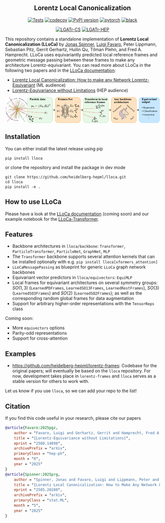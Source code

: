<div align="center">

## Lorentz Local Canonicalization

[![Tests](https://github.com/heidelberg-hepml/lloca/actions/workflows/tests.yaml/badge.svg)](https://github.com/heidelberg-hepml/lloca/actions/workflows/tests.yaml)
[![codecov](https://codecov.io/gh/heidelberg-hepml/lloca/branch/main/graph/badge.svg)](https://codecov.io/gh/heidelberg-hepml/lloca)
[![PyPI version](https://img.shields.io/pypi/v/lloca.svg)](https://pypi.org/project/lloca)
[![pytorch](https://img.shields.io/badge/PyTorch_2.0+-ee4c2c?logo=pytorch&logoColor=white)](https://pytorch.org/get-started/locally/)
[![black](https://img.shields.io/badge/Code%20Style-Black-black.svg?labelColor=gray)](https://black.readthedocs.io/en/stable/)

[![LGATr-CS](http://img.shields.io/badge/paper-arxiv.2505.20280-B31B1B.svg)](https://arxiv.org/abs/2505.20280)
[![LGATr-HEP](http://img.shields.io/badge/paper-arxiv.2508.14898-B31B1B.svg)](https://arxiv.org/abs/2508.14898)

</div>

This repository contains a standalone implementation of **Lorentz Local Canonicalization (LLoCa)** by [Jonas Spinner](mailto:j.spinner@thphys.uni-heidelberg.de), [Luigi Favaro](mailto:luigi.favaro@uclouvain.be), Peter Lippmann, Sebastian Pitz, Gerrit Gerhartz, Huilin Qu, Tilman Plehn, and Fred A. Hamprecht. LLoCa uses equivariantly predicted local reference frames and geometric message passing between these frames to make any architecture Lorentz-equivariant.
You can read more about LLoCa in the following two papers and in the [LLoCa documentation](https://heidelberg-hepml.github.io/lloca/):
- [Lorentz Local Canonicalization: How to make any Network Lorentz-Equivariant](https://arxiv.org/abs/2505.20280) (ML audience)
- [Lorentz-Equivariance without Limitations](https://arxiv.org/abs/2508.14898) (HEP audience)

![](img/lloca.png)

## Installation

You can either install the latest release using pip
```
pip install lloca
```
or clone the repository and install the package in dev mode
```
git clone https://github.com/heidelberg-hepml/lloca.git
cd lloca
pip install -e .
```

## How to use LLoCa

Please have a look at the [LLoCa documentation](https://heidelberg-hepml.github.io/lloca/) (coming soon) and our example notebook for the [LLoCa-Transformer](examples/demo_transformer.ipynb).

## Features

- Backbone architectures in `lloca/backbone`: `Transformer`, `ParticleTransformer`, `ParticleNet`, `GraphNet`, `MLP`
- The `Transformer` backbone supports several attention kernels that can be installed optionally with e.g. `pip install lloca[xformers_attention]`
- `LLoCaMessagePassing` as blueprint for generic `LLoCa` graph network backbones
- Equivariant vector predictors in `lloca/equivectors`: `EquiMLP`
- Local frames for equivariant architectures on several symmetry groups: $SO(1,3)$ (`LearnedPDFrames`, `LearnedSO13Frames`, `LearnedRestFrames`), $SO(3)$ (`LearnedSO3Frames`) and $SO(2)$ (`LearnedSO2Frames`); as well as the corresponding random global frames for data augmentation
- Support for arbitrary higher-order representations with the `TensorReps` class

Coming soon:

- More `equivectors` options
- Parity-odd representations
- Support for cross-attention

## Examples

- https://github.com/heidelberg-hepml/lorentz-frames: Codebase for the original papers; will eventually be based on the `lloca` repository. For now, development takes place in `lorentz-frames` and `lloca` serves as a stable version for others to work with.

Let us know if you use `lloca`, so we can add your repo to the list!

## Citation

If you find this code useful in your research, please cite our papers

```bibtex
@article{Favaro:2025pgz,
    author = "Favaro, Luigi and Gerhartz, Gerrit and Hamprecht, Fred A. and Lippmann, Peter and Pitz, Sebastian and Plehn, Tilman and Qu, Huilin and Spinner, Jonas",
    title = "{Lorentz-Equivariance without Limitations}",
    eprint = "2508.14898",
    archivePrefix = "arXiv",
    primaryClass = "hep-ph",
    month = "8",
    year = "2025"
}
@article{Spinner:2025prg,
    author = "Spinner, Jonas and Favaro, Luigi and Lippmann, Peter and Pitz, Sebastian and Gerhartz, Gerrit and Plehn, Tilman and Hamprecht, Fred A.",
    title = "{Lorentz Local Canonicalization: How to Make Any Network Lorentz-Equivariant}",
    eprint = "2505.20280",
    archivePrefix = "arXiv",
    primaryClass = "stat.ML",
    month = "5",
    year = "2025"
}
```


